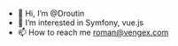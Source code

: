 - 👋 Hi, I’m @Droutin
- 👀 I’m interested in Symfony, vue.js
- 📫 How to reach me roman@vengex.com

<!---
Droutin/Droutin is a ✨ special ✨ repository because its `README.md` (this file) appears on your GitHub profile.
You can click the Preview link to take a look at your changes.
--->
